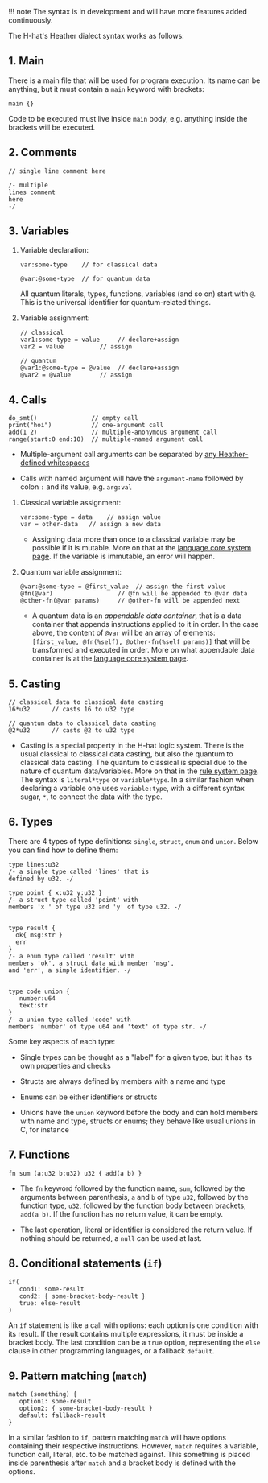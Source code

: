 

!!! note
    The syntax is in development and will have more features added continuously.


The H-hat's Heather dialect syntax works as follows:

## 1. Main
There is a main file that will be used for program execution. Its name can be anything, but it must contain a `main` keyword with brackets:

```
main {}
```

Code to be executed must live inside `main` body, e.g. anything inside the brackets will be executed.

## 2. Comments

```
// single line comment here

/- multiple
lines comment
here
-/
```

## 3. Variables

1. Variable declaration:
   ```
   var:some-type    // for classical data

   @var:@some-type  // for quantum data
   ```
      All quantum literals, types, functions, variables (and so on) start with `@`. This is the universal identifier for quantum-related things.

2. Variable assignment:
   ```
   // classical
   var1:some-type = value     // declare+assign
   var2 = value          // assign

   // quantum
   @var1:@some-type = @value  // declare+assign
   @var2 = @value        // assign
   ```

## 4. Calls

```
do_smt()               // empty call
print("hoi")           // one-argument call
add(1 2)               // multiple-anonymous argument call
range(start:0 end:10)  // multiple-named argument call
```

- Multiple-argument call arguments can be separated by [any Heather-defined whitespaces](index.md#features)

- Calls with named argument will have the `argument-name` followed by colon `:` and its value, e.g. `arg:val`

1. Classical variable assignment:
   ```
   var:some-type = data    // assign value
   var = other-data   // assign a new data
   ```
      - Assigning data more than once to a classical variable may be possible if it is mutable. More on that at the [language core system page](../../core/index.md). If the variable is immutable, an error will happen.

2. Quantum variable assignment:
   ```
   @var:@some-type = @first_value  // assign the first value
   @fn(@var)                  // @fn will be appended to @var data
   @other-fn(@var params)     // @other-fn will be appended next
   ```
      - A quantum data is an _appendable data container_, that is a data container that appends instructions applied to it in order. In the case above, the content of `@var` will be an array of elements: `[first_value, @fn(%self), @other-fn(%self params)]` that will be transformed and executed in order. More on what appendable data container is at the [language core system page](../../core/index.md).

## 5. Casting

```
// classical data to classical data casting
16*u32      // casts 16 to u32 type

// quantum data to classical data casting
@2*u32      // casts @2 to u32 type
```
   - Casting is a special property in the H-hat logic system. There is the usual classical to classical data casting, but also the quantum to classical data casting. The quantum to classical is special due to the nature of quantum data/variables. More on that in the [rule system page](../../rule_system.md). The syntax is `literal*type` or `variable*type`. In a similar fashion when declaring a variable one uses `variable:type`, with a different syntax sugar, `*`, to connect the data with the type.

## 6. Types

There are 4 types of type definitions: `single`, `struct`, `enum` and `union`. Below you can find how to define them:

```
type lines:u32
/- a single type called 'lines' that is
defined by u32. -/

type point { x:u32 y:u32 }
/- a struct type called 'point' with 
members 'x ' of type u32 and 'y' of type u32. -/


type result { 
  ok{ msg:str }
  err 
}
/- a enum type called 'result' with 
members 'ok', a struct data with member 'msg',
and 'err', a simple identifier. -/

 
type code union { 
   number:u64
   text:str
}
/- a union type called 'code' with
members 'number' of type u64 and 'text' of type str. -/
```

Some key aspects of each type:

 - Single types can be thought as a "label" for a given type, but it has its own properties and checks

 - Structs are always defined by members with a name and type
 
 - Enums can be either identifiers or structs
 
 - Unions have the `union` keyword before the body and can hold members with name and type, structs or enums; they behave like usual unions in C, for instance

## 7. Functions


```
fn sum (a:u32 b:u32) u32 { add(a b) }
```

- The `fn` keyword followed by the function name, `sum`, followed by the arguments between parenthesis, `a` and `b` of type `u32`, followed by the function type, `u32`, followed by the function body between brackets, `add(a b)`. If the function has no return value, it can be empty.

- The last operation, literal or identifier is considered the return value. If nothing should be returned, a `null` can be used at last.

## 8. Conditional statements (`if`)


```
if(
   cond1: some-result
   cond2: { some-bracket-body-result }
   true: else-result 
)
```

An `if` statement is like a call with options: each option is one condition with its result. If the result contains multiple expressions, it must be inside a bracket body. The last condition can be a `true` option, representing the `else` clause in other programming languages, or a fallback `default`.

## 9. Pattern matching (`match`)


```
match (something) {
   option1: some-result
   option2: { some-bracket-body-result }
   default: fallback-result
}
```

In a similar fashion to `if`, pattern matching `match` will have options containing their respective instructions. However, `match` requires a variable, function call, literal, etc. to be matched against. This something is placed inside parenthesis after `match` and a bracket body is defined with the options.
